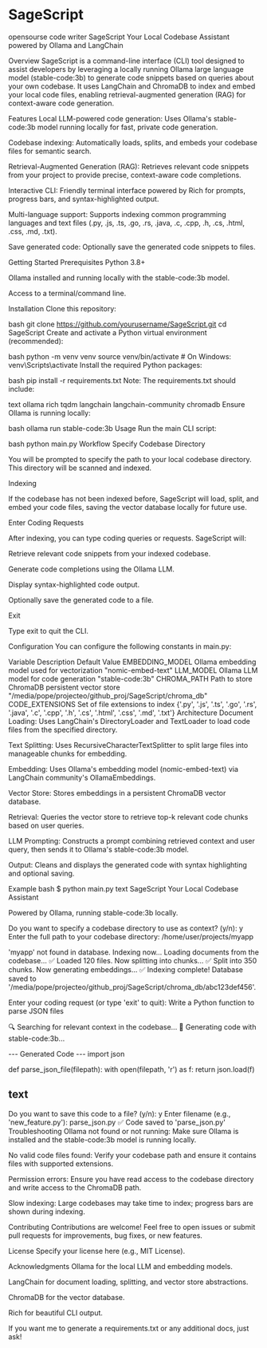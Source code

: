 # SageScript
opensourse code writer
SageScript
Your Local Codebase Assistant powered by Ollama and LangChain

Overview
SageScript is a command-line interface (CLI) tool designed to assist developers by leveraging a locally running Ollama large language model (stable-code:3b) to generate code snippets based on queries about your own codebase. It uses LangChain and ChromaDB to index and embed your local code files, enabling retrieval-augmented generation (RAG) for context-aware code generation.

Features
Local LLM-powered code generation: Uses Ollama's stable-code:3b model running locally for fast, private code generation.

Codebase indexing: Automatically loads, splits, and embeds your codebase files for semantic search.

Retrieval-Augmented Generation (RAG): Retrieves relevant code snippets from your project to provide precise, context-aware code completions.

Interactive CLI: Friendly terminal interface powered by Rich for prompts, progress bars, and syntax-highlighted output.

Multi-language support: Supports indexing common programming languages and text files (.py, .js, .ts, .go, .rs, .java, .c, .cpp, .h, .cs, .html, .css, .md, .txt).

Save generated code: Optionally save the generated code snippets to files.

Getting Started
Prerequisites
Python 3.8+

Ollama installed and running locally with the stable-code:3b model.

Access to a terminal/command line.

Installation
Clone this repository:

bash
git clone https://github.com/yourusername/SageScript.git
cd SageScript
Create and activate a Python virtual environment (recommended):

bash
python -m venv venv
source venv/bin/activate  # On Windows: venv\Scripts\activate
Install the required Python packages:

bash
pip install -r requirements.txt
Note: The requirements.txt should include:

text
ollama
rich
tqdm
langchain
langchain-community
chromadb
Ensure Ollama is running locally:

bash
ollama run stable-code:3b
Usage
Run the main CLI script:

bash
python main.py
Workflow
Specify Codebase Directory

You will be prompted to specify the path to your local codebase directory. This directory will be scanned and indexed.

Indexing

If the codebase has not been indexed before, SageScript will load, split, and embed your code files, saving the vector database locally for future use.

Enter Coding Requests

After indexing, you can type coding queries or requests. SageScript will:

Retrieve relevant code snippets from your indexed codebase.

Generate code completions using the Ollama LLM.

Display syntax-highlighted code output.

Optionally save the generated code to a file.

Exit

Type exit to quit the CLI.

Configuration
You can configure the following constants in main.py:

Variable	Description	Default Value
EMBEDDING_MODEL	Ollama embedding model used for vectorization	"nomic-embed-text"
LLM_MODEL	Ollama LLM model for code generation	"stable-code:3b"
CHROMA_PATH	Path to store ChromaDB persistent vector store	"/media/pope/projecteo/github_proj/SageScript/chroma_db"
CODE_EXTENSIONS	Set of file extensions to index	{'.py', '.js', '.ts', '.go', '.rs', '.java', '.c', '.cpp', '.h', '.cs', '.html', '.css', '.md', '.txt'}
Architecture
Document Loading: Uses LangChain's DirectoryLoader and TextLoader to load code files from the specified directory.

Text Splitting: Uses RecursiveCharacterTextSplitter to split large files into manageable chunks for embedding.

Embedding: Uses Ollama's embedding model (nomic-embed-text) via LangChain community's OllamaEmbeddings.

Vector Store: Stores embeddings in a persistent ChromaDB vector database.

Retrieval: Queries the vector store to retrieve top-k relevant code chunks based on user queries.

LLM Prompting: Constructs a prompt combining retrieved context and user query, then sends it to Ollama's stable-code:3b model.

Output: Cleans and displays the generated code with syntax highlighting and optional saving.

Example
bash
$ python main.py
text
SageScript
Your Local Codebase Assistant

Powered by Ollama, running stable-code:3b locally.

Do you want to specify a codebase directory to use as context? (y/n): y
Enter the full path to your codebase directory: /home/user/projects/myapp

'myapp' not found in database. Indexing now...
Loading documents from the codebase...
✅ Loaded 120 files. Now splitting into chunks...
✅ Split into 350 chunks. Now generating embeddings...
✅ Indexing complete! Database saved to '/media/pope/projecteo/github_proj/SageScript/chroma_db/abc123def456'.

Enter your coding request (or type 'exit' to quit): Write a Python function to parse JSON files

🔍 Searching for relevant context in the codebase...
🧠 Generating code with stable-code:3b...

--- Generated Code ---
import json

def parse_json_file(filepath):
with open(filepath, 'r') as f:
return json.load(f)

text
---

Do you want to save this code to a file? (y/n): y
Enter filename (e.g., 'new_feature.py'): parse_json.py
✅ Code saved to 'parse_json.py'
Troubleshooting
Ollama not found or not running: Make sure Ollama is installed and the stable-code:3b model is running locally.

No valid code files found: Verify your codebase path and ensure it contains files with supported extensions.

Permission errors: Ensure you have read access to the codebase directory and write access to the ChromaDB path.

Slow indexing: Large codebases may take time to index; progress bars are shown during indexing.

Contributing
Contributions are welcome! Feel free to open issues or submit pull requests for improvements, bug fixes, or new features.

License
Specify your license here (e.g., MIT License).

Acknowledgments
Ollama for the local LLM and embedding models.

LangChain for document loading, splitting, and vector store abstractions.

ChromaDB for the vector database.

Rich for beautiful CLI output.

If you want me to generate a requirements.txt or any additional docs, just ask!
